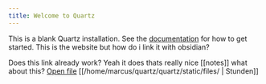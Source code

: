 ```yaml
---
title: Welcome to Quartz
---
```


This is a blank Quartz installation.
See the [documentation](https://quartz.jzhao.xyz) for how to get started.
This is the website but how do i link it with obsidian?


Does this link already work?
Yeah it does thats really nice
[[notes]]
what about this?
[Open file](/home/marcus/quartz/quartz/static/files/)
[[/home/marcus/quartz/quartz/static/files/ | Stunden]]
